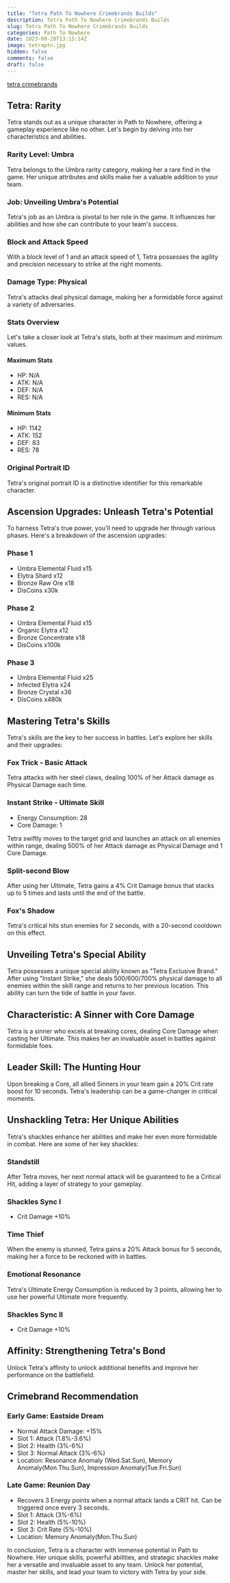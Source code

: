 ```yaml
---
title: "Tetra Path To Nowhere Crimebrands Builds"
description: Tetra Path To Nowhere Crimebrands Builds
slug: Tetra Path To Nowhere Crimebrands Builds
categories: Path To Nowhere
date: 2023-09-28T13:15:14Z
image: tetraptn.jpg
hidden: false
comments: false
draft: false
---
```


[tetra crimebrands](tetraptn.jpg)

## Tetra: Rarity

Tetra stands out as a unique character in Path to Nowhere, offering a gameplay experience like no other. Let's begin by delving into her characteristics and abilities.

### Rarity Level: Umbra

Tetra belongs to the Umbra rarity category, making her a rare find in the game. Her unique attributes and skills make her a valuable addition to your team.

### Job: Unveiling Umbra's Potential

Tetra's job as an Umbra is pivotal to her role in the game. It influences her abilities and how she can contribute to your team's success.

### Block and Attack Speed

With a block level of 1 and an attack speed of 1, Tetra possesses the agility and precision necessary to strike at the right moments.

### Damage Type: Physical

Tetra's attacks deal physical damage, making her a formidable force against a variety of adversaries.

### Stats Overview

Let's take a closer look at Tetra's stats, both at their maximum and minimum values.

#### Maximum Stats
- HP: N/A
- ATK: N/A
- DEF: N/A
- RES: N/A

#### Minimum Stats
- HP: 1142
- ATK: 152
- DEF: 83
- RES: 78

### Original Portrait ID

Tetra's original portrait ID is a distinctive identifier for this remarkable character.

## Ascension Upgrades: Unleash Tetra's Potential

To harness Tetra's true power, you'll need to upgrade her through various phases. Here's a breakdown of the ascension upgrades:

### Phase 1
- Umbra Elemental Fluid x15
- Elytra Shard x12
- Bronze Raw Ore x18
- DisCoins x30k

### Phase 2
- Umbra Elemental Fluid x15
- Organic Elytra x12
- Bronze Concentrate x18
- DisCoins x100k

### Phase 3
- Umbra Elemental Fluid x25
- Infected Elytra x24
- Bronze Crystal x36
- DisCoins x480k

## Mastering Tetra's Skills

Tetra's skills are the key to her success in battles. Let's explore her skills and their upgrades:

### Fox Trick - Basic Attack

Tetra attacks with her steel claws, dealing 100% of her Attack damage as Physical Damage each time.

### Instant Strike - Ultimate Skill

- Energy Consumption: 28
- Core Damage: 1

Tetra swiftly moves to the target grid and launches an attack on all enemies within range, dealing 500% of her Attack damage as Physical Damage and 1 Core Damage.

### Split-second Blow

After using her Ultimate, Tetra gains a 4% Crit Damage bonus that stacks up to 5 times and lasts until the end of the battle.

### Fox's Shadow

Tetra's critical hits stun enemies for 2 seconds, with a 20-second cooldown on this effect.

## Unveiling Tetra's Special Ability

Tetra possesses a unique special ability known as "Tetra Exclusive Brand." After using "Instant Strike," she deals 500/600/700% physical damage to all enemies within the skill range and returns to her previous location. This ability can turn the tide of battle in your favor.

## Characteristic: A Sinner with Core Damage

Tetra is a sinner who excels at breaking cores, dealing Core Damage when casting her Ultimate. This makes her an invaluable asset in battles against formidable foes.

## Leader Skill: The Hunting Hour

Upon breaking a Core, all allied Sinners in your team gain a 20% Crit rate boost for 10 seconds. Tetra's leadership can be a game-changer in critical moments.

## Unshackling Tetra: Her Unique Abilities

Tetra's shackles enhance her abilities and make her even more formidable in combat. Here are some of her key shackles:

### Standstill

After Tetra moves, her next normal attack will be guaranteed to be a Critical Hit, adding a layer of strategy to your gameplay.

### Shackles Sync I

- Crit Damage +10%

### Time Thief

When the enemy is stunned, Tetra gains a 20% Attack bonus for 5 seconds, making her a force to be reckoned with in battles.

### Emotional Resonance

Tetra's Ultimate Energy Consumption is reduced by 3 points, allowing her to use her powerful Ultimate more frequently.

### Shackles Sync II

- Crit Damage +10%

## Affinity: Strengthening Tetra's Bond

Unlock Tetra's affinity to unlock additional benefits and improve her performance on the battlefield.

## Crimebrand Recommendation

### Early Game: Eastside Dream

- Normal Attack Damage: +15%
- Slot 1: Attack (1.8%-3.6%)
- Slot 2: Health (3%-6%)
- Slot 3: Normal Attack (3%-6%)
- Location: Resonance Anomaly (Wed.Sat.Sun), Memory Anomaly(Mon.Thu.Sun), Impression Anomaly(Tue.Fri.Sun)

### Late Game: Reunion Day

- Recovers 3 Energy points when a normal attack lands a CRIT hit. Can be triggered once every 3 seconds.
- Slot 1: Attack (3%-6%)
- Slot 2: Health (5%-10%)
- Slot 3: Crit Rate (5%-10%)
- Location: Memory Anomaly(Mon.Thu.Sun)

In conclusion, Tetra is a character with immense potential in Path to Nowhere. Her unique skills, powerful abilities, and strategic shackles make her a versatile and invaluable asset to any team. Unlock her potential, master her skills, and lead your team to victory with Tetra by your side.